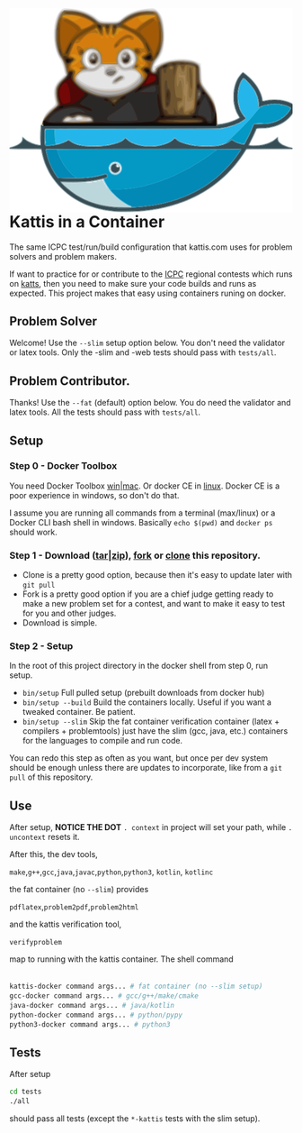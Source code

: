 <img align="right" src="kattis-docker.png">

# Kattis in a Container

The same ICPC test/run/build configuration that kattis.com uses for problem solvers and problem makers.

If want to practice for or contribute to the [ICPC](https://icpc.foundation) regional contests which runs on [katts](https://open.kattis.com), then you need to make sure your code builds and runs as expected.  This project makes that easy using containers runing on docker.

## Problem Solver

Welcome! Use the `--slim` setup option below.  You don't need the validator or latex tools.  Only the -slim and -web tests should pass with `tests/all`.

## Problem Contributor.

Thanks! Use the `--fat` (default) option below.  You do need the validator and latex tools.  All the tests should pass with `tests/all`.


## Setup

### Step 0 - Docker Toolbox

You need Docker Toolbox [win](https://docs.docker.com/toolbox/toolbox_install_windows/)|[mac](https://docs.docker.com/toolbox/toolbox_install_mac/).  Or docker CE in [linux](https://docs.docker.com/install/).  Docker CE is a poor experience in windows, so don't do that.

I assume you are running all commands from a terminal (max/linux) or a Docker CLI bash shell in windows.  Basically `echo $(pwd)` and `docker ps` should work.


### Step 1 - Download ([tar](https://api.github.com/repos/icpc/kattis-docker/tarball/master)|[zip](https://api.github.com/repos/icpc/kattis-docker/zipball/master)), [fork](https://help.github.com/articles/fork-a-repo/) or [clone](https://help.github.com/articles/cloning-a-repository/) this repository.

* Clone is a pretty good option, because then it's easy to update later with `git pull`
* Fork is a pretty good option if you are a chief judge getting ready to make a new problem set for a contest, and want to make it easy to test for you and other judges.
* Download is simple.

### Step 2 - Setup

In the root of this project directory in the docker shell from step 0, run setup.

* `bin/setup` Full pulled setup (prebuilt downloads from docker hub)
* `bin/setup --build` Build the containers locally.  Useful if you want a tweaked container.  Be patient.
* `bin/setup --slim` Skip the fat container verification container (latex + compilers + problemtools) just have the slim (gcc, java, etc.) containers for the languages to compile and run code.

You can redo this step as often as you want, but once per dev system should be enough unless there are updates to incorporate, like from a `git pull` of this repository.

## Use

After setup, **NOTICE THE DOT** `. context` in project will set your path, while `. uncontext` resets it.  

After this, the dev tools,

`make`,`g++`,`gcc`,`java`,`javac`,`python`,`python3`, `kotlin`, `kotlinc`

the fat container (no `--slim`) provides

`pdflatex`,`problem2pdf`,`problem2html`

and the kattis verification tool,

`verifyproblem`

map to running with the kattis container. The shell command

```bash

kattis-docker command args... # fat container (no --slim setup)
gcc-docker command args... # gcc/g++/make/cmake
java-docker command args... # java/kotlin
python-docker command args... # python/pypy
python3-docker command args... # python3

```

## Tests

After setup

```bash
cd tests
./all
```

should pass all tests (except the `*-kattis` tests with the slim setup).

